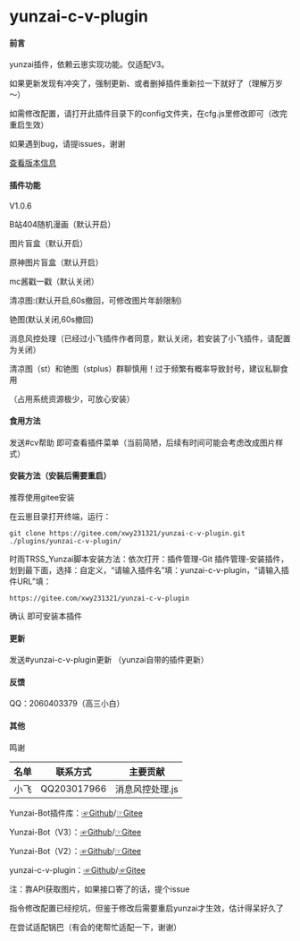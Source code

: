 # yunzai-c-v-plugin

#### 前言

yunzai插件，依赖云崽实现功能。仅适配V3。

如果更新发现有冲突了，强制更新、或者删掉插件重新拉一下就好了（理解万岁～）

如需修改配置，请打开此插件目录下的config文件夹，在cfg.js里修改即可（改完重启生效）

如果遇到bug，请提issues，谢谢

[查看版本信息](./CHANGELOG.md)

#### 插件功能 

V1.0.6

B站404随机漫画（默认开启）

图片盲盒（默认开启）

原神图片盲盒（默认开启）

mc酱戳一戳（默认关闭）

清凉图:(默认开启,60s撤回，可修改图片年龄限制)

铯图(默认关闭,60s撤回)

消息风控处理（已经过小飞插件作者同意，默认关闭，若安装了小飞插件，请配置为关闭）

清凉图（st）和铯图（stplus）群聊慎用！过于频繁有概率导致封号，建议私聊食用

（占用系统资源极少，可放心安装）

#### 食用方法

发送#cv帮助  即可查看插件菜单（当前简陋，后续有时间可能会考虑改成图片样式）

#### 安装方法（安装后需要重启）

推荐使用gitee安装

在云崽目录打开终端，运行：

```
git clone https://gitee.com/xwy231321/yunzai-c-v-plugin.git ./plugins/yunzai-c-v-plugin/

```

时雨TRSS_Yunzai脚本安装方法：依次打开：插件管理-Git 插件管理-安装插件，划到最下面，选择：自定义，“请输入插件名”填：yunzai-c-v-plugin，“请输入插件URL”填：

```
https://gitee.com/xwy231321/yunzai-c-v-plugin

```
确认 即可安装本插件

#### 更新

发送#yunzai-c-v-plugin更新  （yunzai自带的插件更新）

#### 反馈

QQ：2060403379（高三小白）

#### 其他

鸣谢

| 名单      | 联系方式         | 主要贡献    |
|---------|--------------|---------|
| 小飞   | QQ203017966  | 消息风控处理.js |


Yunzai-Bot插件库：[☞Github](https://github.com/yhArcadia/Yunzai-Bot-plugins-index)/[☞Gitee](https://gitee.com/yhArcadia/Yunzai-Bot-plugins-index)

Yunzai-Bot（V3）：[☞Github](https://github.com/Le-niao/Yunzai-Bot)/[☞Gitee](https://gitee.com/Le-niao/Yunzai-Bot) 

Yunzai-Bot（V2）：[☞Github](https://github.com/yoimiya-kokomi/Yunzai-Bot)/[☞Gitee](https://gitee.com/yoimiya-kokomi/Yunzai-Bot) 

yunzai-c-v-plugin：[☞Github](https://github.com/xwy231321/yunzai-c-v-plugin)/[☞Gitee](https://gitee.com/xwy231321/yunzai-c-v-plugin)

注：靠API获取图片，如果接口寄了的话，提个issue

指令修改配置已经挖坑，但鉴于修改后需要重启yunzai才生效，估计得呆好久了

在尝试适配锅巴（有会的佬帮忙适配一下，谢谢）